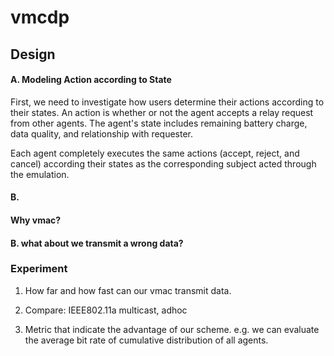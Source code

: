 #  vmcdp

## Design

#### A. Modeling Action according to State

First, we need to investigate how users determine their actions according to their states. An action is whether or not the agent accepts a relay request from other agents. The agent's state includes remaining battery charge, data quality, and relationship with requester.

Each agent completely executes the same actions (accept, reject, and cancel) according their states as the corresponding subject acted through the emulation.

#### B.

 

#### Why vmac?

#### B. what about we transmit a wrong data?



### Experiment

1. How far and how fast can our vmac transmit data.

2. Compare: IEEE802.11a multicast, adhoc
3. Metric that indicate the advantage of our scheme. e.g. we can evaluate the average bit rate of cumulative distribution of all agents.





